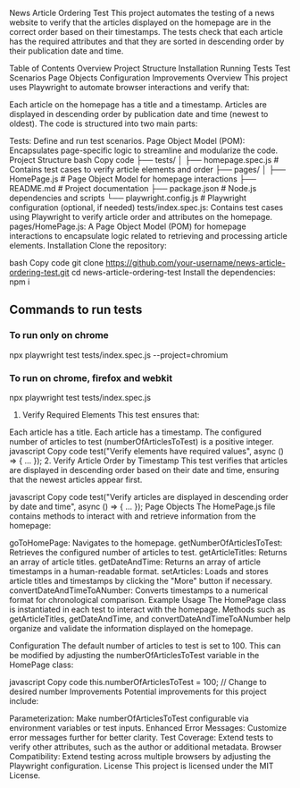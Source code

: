 

News Article Ordering Test
This project automates the testing of a news website to verify that the articles displayed on the homepage are in the correct order based on their timestamps. The tests check that each article has the required attributes and that they are sorted in descending order by their publication date and time.

Table of Contents
Overview
Project Structure
Installation
Running Tests
Test Scenarios
Page Objects
Configuration
Improvements
Overview
This project uses Playwright to automate browser interactions and verify that:

Each article on the homepage has a title and a timestamp.
Articles are displayed in descending order by publication date and time (newest to oldest).
The code is structured into two main parts:

Tests: Define and run test scenarios.
Page Object Model (POM): Encapsulates page-specific logic to streamline and modularize the code.
Project Structure
bash
Copy code
├── tests/
│   ├── homepage.spec.js           # Contains test cases to verify article elements and order
├── pages/
│   ├── HomePage.js                # Page Object Model for homepage interactions
├── README.md                      # Project documentation
├── package.json                   # Node.js dependencies and scripts
└── playwright.config.js           # Playwright configuration (optional, if needed)
tests/index.spec.js: Contains test cases using Playwright to verify article order and attributes on the homepage.
pages/HomePage.js: A Page Object Model (POM) for homepage interactions to encapsulate logic related to retrieving and processing article elements.
Installation
Clone the repository:

bash
Copy code
git clone https://github.com/your-username/news-article-ordering-test.git
cd news-article-ordering-test
Install the dependencies: npm i

## Commands to run tests

### To run only on chrome
npx playwright test tests/index.spec.js --project=chromium

### To run on chrome, firefox and webkit
npx playwright test tests/index.spec.js




1. Verify Required Elements
This test ensures that:

Each article has a title.
Each article has a timestamp.
The configured number of articles to test (numberOfArticlesToTest) is a positive integer.
javascript
Copy code
test("Verify elements have required values", async () => { ... });
2. Verify Article Order by Timestamp
This test verifies that articles are displayed in descending order based on their date and time, ensuring that the newest articles appear first.

javascript
Copy code
test("Verify articles are displayed in descending order by date and time", async () => { ... });
Page Objects
The HomePage.js file contains methods to interact with and retrieve information from the homepage:

goToHomePage: Navigates to the homepage.
getNumberOfArticlesToTest: Retrieves the configured number of articles to test.
getArticleTitles: Returns an array of article titles.
getDateAndTime: Returns an array of article timestamps in a human-readable format.
setArticles: Loads and stores article titles and timestamps by clicking the "More" button if necessary.
convertDateAndTimeToANumber: Converts timestamps to a numerical format for chronological comparison.
Example Usage
The HomePage class is instantiated in each test to interact with the homepage. Methods such as getArticleTitles, getDateAndTime, and convertDateAndTimeToANumber help organize and validate the information displayed on the homepage.

Configuration
The default number of articles to test is set to 100. This can be modified by adjusting the numberOfArticlesToTest variable in the HomePage class:

javascript
Copy code
this.numberOfArticlesToTest = 100; // Change to desired number
Improvements
Potential improvements for this project include:

Parameterization: Make numberOfArticlesToTest configurable via environment variables or test inputs.
Enhanced Error Messages: Customize error messages further for better clarity.
Test Coverage: Extend tests to verify other attributes, such as the author or additional metadata.
Browser Compatibility: Extend testing across multiple browsers by adjusting the Playwright configuration.
License
This project is licensed under the MIT License.



